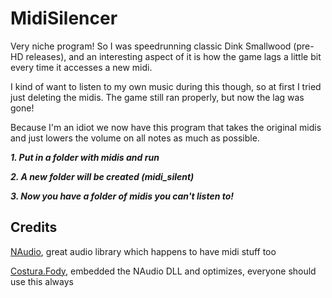 # MidiSilencer
Very niche program! So I was speedrunning classic Dink Smallwood (pre-HD releases), and an interesting aspect of it is how the game lags a little bit every time it accesses a new midi.

I kind of want to listen to my own music during this though, so at first I tried just deleting the midis. The game still ran properly, but now the lag was gone!

Because I'm an idiot we now have this program that takes the original midis and just lowers the volume on all notes as much as possible.

***1. Put in a folder with midis and run***

***2. A new folder will be created (midi_silent)***

***3. Now you have a folder of midis you can't listen to!***

## Credits

[NAudio](https://github.com/naudio/NAudio), great audio library which happens to have midi stuff too

[Costura.Fody](https://github.com/Fody/Costura), embedded the NAudio DLL and optimizes, everyone should use this always
